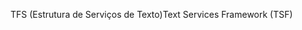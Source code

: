 <span data-ttu-id="165b7-101">TFS (Estrutura de Serviços de Texto)</span><span class="sxs-lookup"><span data-stu-id="165b7-101">Text Services Framework (TSF)</span></span>